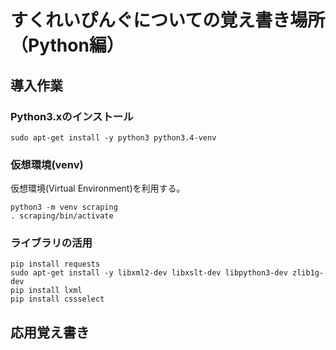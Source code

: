# すくれいぴんぐについての覚え書き場所（Python編）

## 導入作業

### Python3.xのインストール
```
sudo apt-get install -y python3 python3.4-venv
```

### 仮想環境(venv)
仮想環境(Virtual Environment)を利用する。
```
python3 -m venv scraping
. scraping/bin/activate
```

### ライブラリの活用
```
pip install requests
sudo apt-get install -y libxml2-dev libxslt-dev libpython3-dev zlib1g-dev
pip install lxml
pip install cssselect
```

## 応用覚え書き